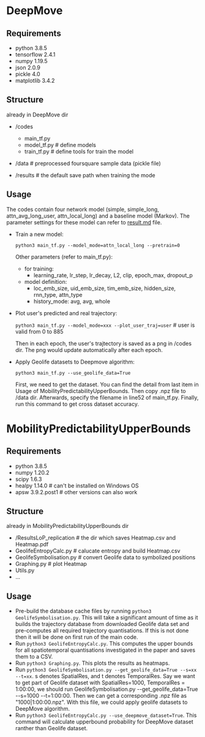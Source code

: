 # DeepMove
## Requirements
- python 3.8.5
- tensorflow 2.4.1
- numpy 1.19.5
- json 2.0.9
- pickle 4.0
- matplotlib 3.4.2
## Structure
already in DeepMove dir

- /codes
    - main_tf.py
    - model_tf.py # define models
    - train_tf.py # define tools for train the model

- /data # preprocessed foursquare sample data (pickle file)
- /results # the default save path when training the mode
## Usage
The codes contain four network model (simple, simple_long, attn_avg_long_user, attn_local_long) and a baseline model (Markov). The parameter settings for these model can refer to  [result.md](./result.md) file.

- Train a new model:

    `python3 main_tf.py --model_mode=attn_local_long --pretrain=0`

    Other parameters (refer to main_tf.py):

    - for training:
        - learning_rate, lr_step, lr_decay, L2, clip, epoch_max, dropout_p
    - model definition:
        - loc_emb_size, uid_emb_size, tim_emb_size, hidden_size, rnn_type, attn_type
        - history_mode: avg, avg, whole
- Plot user's predicted and real trajectory:

    `python3 main_tf.py --model_mode=xxx --plot_user_traj=user` # user is valid from 0 to 885

    Then in each epoch, the user's trajtectory is saved as a png in /codes dir. The png would update automatically after each epoch.

- Apply Geolife datasets to Deepmove algorithm:

    `python3 main_tf.py --use_geolife_data=True`

    First, we need to get the dataset. You can find the detail from last item in Usage of MobilityPredictabilityUpperBounds. Then copy .npz file to /data dir. Afterwards, specify the filename in line52 of main_tf.py. Finally, run this command to get cross dataset accuracy.

# MobilityPredictabilityUpperBounds
## Requirements
- python 3.8.5
- numpy 1.20.2
- scipy 1.6.3
- healpy 1.14.0 # can't be installed on Windows OS
- apsw 3.9.2.post1 # other versions can also work
## Structure
already in MobilityPredictabilityUpperBounds dir
- /ResultsLoP_replication # the dir which saves Heatmap.csv and Heatmap.pdf
- GeolifeEntropyCalc.py # calucate entropy and build Heatmap.csv
- GeolifeSymbolisation.py # convert Geolife data to symbolized positions
- Graphing.py # plot Heatmap
- Utils.py  
- ...
## Usage

- Pre-build the database cache files by running `python3 GeolifeSymbolisation.py`. This will take a significant amount of time as it builds the trajectory database from downloaded Geolife data set and pre-computes all required trajectory quantisations. If this is not done then it will be done on first run of the main code.
- Run `python3 GeolifeEntropyCalc.py`. This computes the upper bounds for all spatiotemporal quantisations investigated in the paper and saves them to a CSV.
- Run `python3 Graphing.py`. This plots the results as heatmaps.
- Run `python3 GeolifeSymbolisation.py --get_geolife_data=True --s=xx --t=xx`. s denotes SpatialRes, and t denotes TemporalRes. Say we want to get part of Geolife dataset with SpatialRes=1000, TemporalRes = 1:00:00, we should run GeolifeSymbolisation.py --get_geolife_data=True --s=1000 --t=1:00:00. Then we can get a corresponding .npz file as "1000|1:00:00.npz". With this file, we could apply geolife datasets to DeepMove algorithm.
- Run `python3 GeolifeEntropyCalc.py --use_deepmove_dataset=True`. This command will calculate upperbound probability for DeepMove dataset ranther than Geolife dataset.


